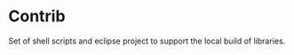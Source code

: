 Contrib
=======

Set of shell scripts and eclipse project to support the local build of libraries.

